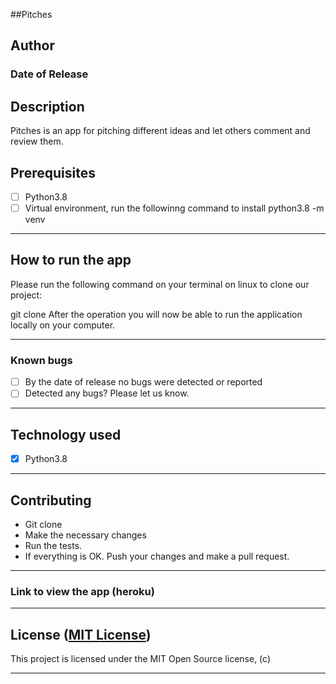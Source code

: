  ##Pitches


## Author



### Date of Release

## Description

Pitches is an app for pitching different ideas and let others comment and review them.

## Prerequisites

+ [ ] Python3.8
+ [ ] Virtual environment, run the followinng command to install python3.8 -m venv 

------------------------------------------------------------------------

## How to run the app

Please run the following command on your terminal on linux to clone our project:

git clone
After the operation you will now be able to run the application locally on your computer.

------------------------------------------------------------------------

### Known bugs

+ [ ] By the date of release no bugs were detected or reported
+ [ ] Detected any bugs? Please let us know.

------------------------------------------------------------------------

## Technology used

+ [X] Python3.8

------------------------------------------------------------------------

## Contributing

+ Git clone 
+ Make the necessary changes
+ Run the tests.
+ If everything is OK. Push your changes and make a pull request.

------------------------------------------------------------------------

### Link to view the app (heroku)



------------------------------------------------------------------------

## License ([MIT License](http://choosealicense.com/licenses/mit/))

This project is licensed under the MIT Open Source license, (c) 

------------------------------------------------------------------------